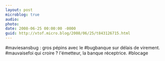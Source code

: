 ```yaml
---
layout: post
microblog: true
audio: 
photo: 
date: 2008-06-25 00:00:00 -0000
guid: http://xtof.micro.blog/2008/06/25/t843126715.html
---
```

#maviesansbug : gros pépins avec le #bugbanque sur délais de virement. #mauvaisefoi qui croire ? l'émetteur, la banque réceptrice. #blocage
